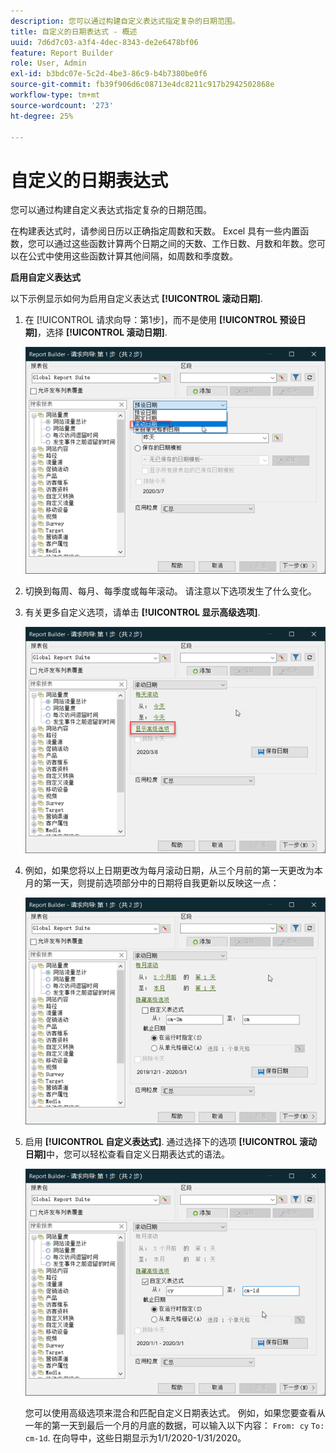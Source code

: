 ```yaml
---
description: 您可以通过构建自定义表达式指定复杂的日期范围。
title: 自定义的日期表达式 - 概述
uuid: 7d6d7c03-a3f4-4dec-8343-de2e6478bf06
feature: Report Builder
role: User, Admin
exl-id: b3bdc07e-5c2d-4be3-86c9-b4b7380be0f6
source-git-commit: fb39f906d6c08713e4dc8211c917b2942502868e
workflow-type: tm+mt
source-wordcount: '273'
ht-degree: 25%

---
```


# 自定义的日期表达式

您可以通过构建自定义表达式指定复杂的日期范围。

在构建表达式时，请参阅日历以正确指定周数和天数。 Excel 具有一些内置函数，您可以通过这些函数计算两个日期之间的天数、工作日数、月数和年数。您可以在公式中使用这些函数计算其他间隔，如周数和季度数。

**启用自定义表达式**

以下示例显示如何为启用自定义表达式 **[!UICONTROL 滚动日期]**.

1. 在 [!UICONTROL 请求向导：第1步]，而不是使用 **[!UICONTROL 预设日期]**，选择 **[!UICONTROL 滚动日期]**.

   ![显示已选择滚动日期的屏幕截图。](assets/rolldates1.png)

1. 切换到每周、每月、每季度或每年滚动。 请注意以下选项发生了什么变化。
1. 有关更多自定义选项，请单击 **[!UICONTROL 显示高级选项]**.

   ![突出显示显示高级选项的屏幕快照。](assets/rolldates2.png)

1. 例如，如果您将以上日期更改为每月滚动日期，从三个月前的第一天更改为本月的第一天，则提前选项部分中的日期将自我更新以反映这一点：

   ![屏幕截图显示了从三个月前的第一天到本月第一天之间的滚动日期。](assets/rolldatesfor3.png)

1. 启用 **[!UICONTROL 自定义表达式]**. 通过选择下的选项 **[!UICONTROL 滚动日期]**&#x200B;中，您可以轻松查看自定义日期表达式的语法。

   ![显示选定的“自定义表达式”的屏幕截图。](assets/rolldatesfor5.png)

   您可以使用高级选项来混合和匹配自定义日期表达式。 例如，如果您要查看从一年的第一天到最后一个月的月底的数据，可以输入以下内容： `From: cy` `To: cm-1d`. 在向导中，这些日期显示为1/1/2020-1/31/2020。
